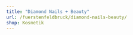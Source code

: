 ```yaml
---
title: "Diamond Nails + Beauty"
url: /fuerstenfeldbruck/diamond-nails-beauty/
shop: Kosmetik
---
```

